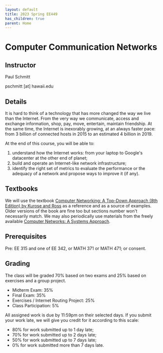 ```yaml
---
layout: default
title: 2023 Spring EE449
has_children: true
parent: Home
---
```


# Computer Communication Networks

## Instructor
Paul Schmitt

pschmitt \[at\] hawaii.edu

## Details
It is hard to think of a technology that has more changed the way we live than the Internet. From the very way we communicate, access and exchange information, shop, pay, move, entertain, maintain friendship. At the same time, the Internet is inexorably growing, at an always faster pace: from 3 billion of connected hosts in 2015 to an estimated 4 billion in 2019.

At the end of this course, you will be able to:

1. understand how the Internet works: from your laptop to Google's datacenter at the other end of planet;
2. build and operate an Internet-like network infrastructure;
3. identify the right set of metrics to evaluate the performance or the adequacy of a network and propose ways to improve it (if any).

## Textbooks
We will use the textbook [Computer Networking: A Top-Down Approach (8th Edition) by Kurose and Ross](https://www.pearson.com/en-us/subject-catalog/p/computer-networking/P200000003334/9780135928615) as a reference and as a source of examples. Older versions of the book are fine too but sections number won't necessarily match. We may also periodically use materials from the freely available [Computer Networks: A Systems Approach](https://book.systemsapproach.org/#).

## Prerequisites 
Pre: EE 315 and one of EE 342, or MATH 371 or MATH 471; or consent.

## Grading

The class will be graded 70% based on two exams and 25% based on exercises and a group project. 

- Midterm Exam: 35%
- Final Exam: 35%
- Exercises / Internet Routing Project: 25%
- Class Participation: 5%

All assigned work is due by 11:59pm on their selected days. If you submit your work late, we will give you credit for it according to this scale:

- 80% for work submitted up to 1 day late;
- 70% for work submitted up to 2 days late;
- 50% for work submitted up to 7 days late;
- 0% for work submitted more than 7 days late.